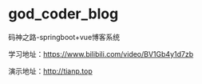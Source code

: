 # god_coder_blog
码神之路-springboot+vue博客系统

学习地址：https://www.bilibili.com/video/BV1Gb4y1d7zb

演示地址：http://tianp.top
